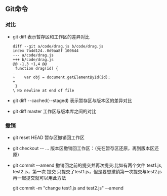## Git命令

### 对比
- git diff
    表示暂存区和工作区的差异对比
    ```
    diff --git a/code/drag.js b/code/drag.js
    index 7a4d124..0d9aa8f 100644
    --- a/code/drag.js
    +++ b/code/drag.js
    @@ -1,3 +1,4 @@
     function drag(id) {
    -
    +    var obj = document.getElementById(id);
    +
     }
    \ No newline at end of file
    ```
    
- git diff --cached(--staged)
    表示暂存区与版本区的差异对比

- git diff master
    工作区与版本库之间的对比

### 撤销

- git reset HEAD <file>
    暂存区撤销回工作区

- git checkout -- <file>...
    版本区撤销回工作区：（先在暂存区还原，再到版本区还原）

- git commit --amend
    撤销回之前的提交并再次提交:比如有两个文件 test1.js, test2.js，第一次 提交 只提交了test1.js，但是要想撤销第一次提交与test2.js再一起提交就可以用此方法

    git commit -m "change test1.js and test2.js" --amend